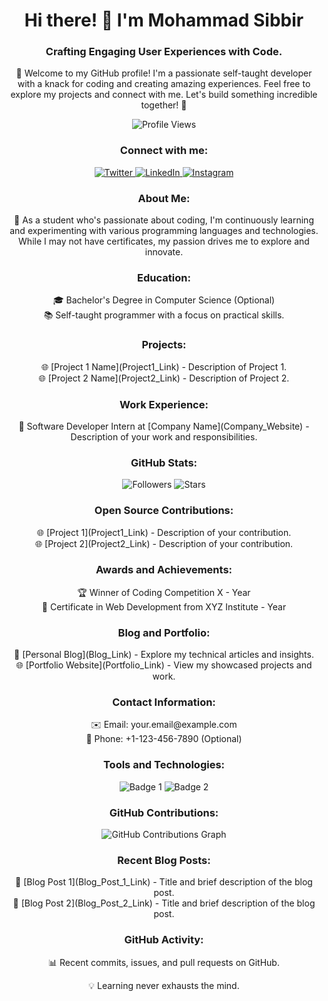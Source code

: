 <!-- Introduction -->
<h1 align="center">Hi there! 👋 I'm Mohammad Sibbir</h1>
<h3 align="center">Crafting Engaging User Experiences with Code.</h3>

<!-- Additional Information -->
<p align="center">
  🌟 Welcome to my GitHub profile! I'm a passionate self-taught developer with a knack for coding and creating amazing experiences. Feel free to explore my projects and connect with me. Let's build something incredible together! 🌟
</p>

<!-- Profile Views -->
<p align="center">
  <img src="https://komarev.com/ghpvc/?username=sibbir2941&label=Profile%20views&color=0e75b6&style=flat" alt="Profile Views" />
</p>

<!-- Social Links -->
<h3 align="center">Connect with me:</h3>
<p align="center">
  <a href="https://twitter.com/mohammad_sibbir" target="blank">
    <img src="https://img.shields.io/twitter/follow/mohammad_sibbir?logo=twitter&style=for-the-badge" alt="Twitter" />
  </a>
  <a href="https://www.linkedin.com/in/mohammadsibbir/" target="blank">
    <img src="https://img.shields.io/badge/LinkedIn-Connect-blue?style=for-the-badge&logo=linkedin" alt="LinkedIn" />
  </a>
  <a href="https://instagram.com/sleeping_sibbir" target="blank">
    <img src="https://img.shields.io/badge/Instagram-Follow-red?style=for-the-badge&logo=instagram" alt="Instagram" />
  </a>
</p>

<!-- Personal Statement -->
<h3 align="center">About Me:</h3>
<p align="center">
  🚀 As a student who's passionate about coding, I'm continuously learning and experimenting with various programming languages and technologies. While I may not have certificates, my passion drives me to explore and innovate.
</p>

<!-- Education -->
<h3 align="center">Education:</h3>
<p align="center">
  🎓 Bachelor's Degree in Computer Science (Optional)<br />
  📚 Self-taught programmer with a focus on practical skills.
</p>

<!-- Projects -->
<h3 align="center">Projects:</h3>
<p align="center">
  🌐 [Project 1 Name](Project1_Link) - Description of Project 1.<br />
  🌐 [Project 2 Name](Project2_Link) - Description of Project 2.<br />
  <!-- Add more projects with links and descriptions -->
</p>

<!-- Work Experience -->
<h3 align="center">Work Experience:</h3>
<p align="center">
  💼 Software Developer Intern at [Company Name](Company_Website) - Description of your work and responsibilities.<br />
  <!-- Add more work experience if applicable -->
</p>

<!-- GitHub Stats -->
<h3 align="center">GitHub Stats:</h3>
<p align="center">
  <img src="https://img.shields.io/github/followers/sibbir2941?label=Followers&style=for-the-badge" alt="Followers" />
  <img src="https://img.shields.io/github/stars/sibbir2941?style=for-the-badge" alt="Stars" />
  <!-- You can add more GitHub statistics as needed -->
</p>

<!-- Open Source Contributions -->
<h3 align="center">Open Source Contributions:</h3>
<p align="center">
  🌐 [Project 1](Project1_Link) - Description of your contribution.<br />
  🌐 [Project 2](Project2_Link) - Description of your contribution.<br />
  <!-- Add more open source contributions with links and descriptions -->
</p>

<!-- Awards and Achievements -->
<h3 align="center">Awards and Achievements:</h3>
<p align="center">
  🏆 Winner of Coding Competition X - Year<br />
  🥇 Certificate in Web Development from XYZ Institute - Year<br />
  <!-- Add more awards and achievements as applicable -->
</p>

<!-- Blog or Portfolio -->
<h3 align="center">Blog and Portfolio:</h3>
<p align="center">
  📝 [Personal Blog](Blog_Link) - Explore my technical articles and insights.<br />
  🌐 [Portfolio Website](Portfolio_Link) - View my showcased projects and work.<br />
</p>

<!-- Contact Information -->
<h3 align="center">Contact Information:</h3>
<p align="center">
  ✉️ Email: your.email@example.com<br />
  📱 Phone: +1-123-456-7890 (Optional)<br />
  <!-- You can add more contact details as needed -->
</p>

<!-- Badges for Tools and Technologies -->
<h3 align="center">Tools and Technologies:</h3>
<p align="center">
  <!-- Add badges or icons for your preferred tools and technologies -->
  <img src="Badge_Link_1" alt="Badge 1" />
  <img src="Badge_Link_2" alt="Badge 2" />
  <!-- Add more badges as applicable -->
</p>

<!-- Contributions Graph -->
<h3 align="center">GitHub Contributions:</h3>
<p align="center">
  <img src="GitHub_Contributions_Link" alt="GitHub Contributions Graph" /><br />
  <!-- You can embed your GitHub contributions graph here -->
</p>

<!-- Recent Blog Posts -->
<h3 align="center">Recent Blog Posts:</h3>
<p align="center">
  📰 [Blog Post 1](Blog_Post_1_Link) - Title and brief description of the blog post.<br />
  📰 [Blog Post 2](Blog_Post_2_Link) - Title and brief description of the blog post.<br />
  <!-- Add links and descriptions to your recent blog posts -->
</p>

<!-- GitHub Activity -->
<h3 align="center">GitHub Activity:</h3>
<p align="center">
  📊 Recent commits, issues, and pull requests on GitHub.<br />
  <!-- You can showcase your recent GitHub activity here -->
</p>

<!-- Inspirational Quote -->
<p align="center">
  💡 Learning never exhausts the mind.
</p>
